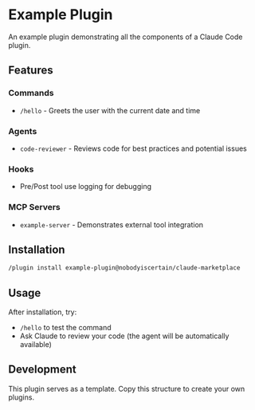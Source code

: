 # Example Plugin

An example plugin demonstrating all the components of a Claude Code plugin.

## Features

### Commands
- `/hello` - Greets the user with the current date and time

### Agents
- `code-reviewer` - Reviews code for best practices and potential issues

### Hooks
- Pre/Post tool use logging for debugging

### MCP Servers
- `example-server` - Demonstrates external tool integration

## Installation

```bash
/plugin install example-plugin@nobodyiscertain/claude-marketplace
```

## Usage

After installation, try:
- `/hello` to test the command
- Ask Claude to review your code (the agent will be automatically available)

## Development

This plugin serves as a template. Copy this structure to create your own plugins.

